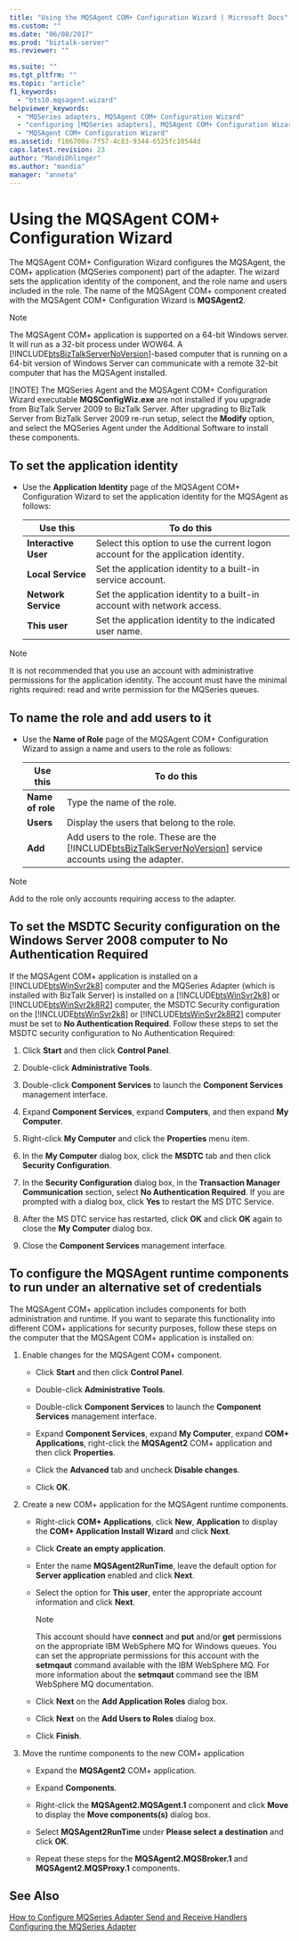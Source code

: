 ```yaml
---
title: "Using the MQSAgent COM+ Configuration Wizard | Microsoft Docs"
ms.custom: ""
ms.date: "06/08/2017"
ms.prod: "biztalk-server"
ms.reviewer: ""

ms.suite: ""
ms.tgt_pltfrm: ""
ms.topic: "article"
f1_keywords: 
  - "bts10.mqsagent.wizard"
helpviewer_keywords: 
  - "MQSeries adapters, MQSAgent COM+ Configuration Wizard"
  - "configuring [MQSeries adapters], MQSAgent COM+ Configuration Wizard"
  - "MQSAgent COM+ Configuration Wizard"
ms.assetid: f106700a-7f57-4c83-9344-6525fc10544d
caps.latest.revision: 23
author: "MandiOhlinger"
ms.author: "mandia"
manager: "anneta"
---
```

# Using the MQSAgent COM+ Configuration Wizard
The MQSAgent COM+ Configuration Wizard configures the MQSAgent, the COM+ application (MQSeries component) part of the adapter. The wizard sets the application identity of the component, and the role name and users included in the role. The name of the MQSAgent COM+ component created with the MQSAgent COM+ Configuration Wizard is **MQSAgent2**.  

> [!NOTE]
>  The MQSAgent COM+ application is supported on a 64-bit Windows server. It will run as a 32-bit process under WOW64. A [!INCLUDE[btsBizTalkServerNoVersion](../includes/btsbiztalkservernoversion-md.md)]-based computer that is running on a 64-bit version of Windows Server can communicate with a remote 32-bit computer that has the MQSAgent installed.  
> 
> [!NOTE]
>  The MQSeries Agent and the MQSAgent COM+ Configuration Wizard executable **MQSConfigWiz.exe** are not installed if you upgrade from BizTalk Server 2009 to BizTalk Server. After upgrading to BizTalk Server from BizTalk Server 2009 re-run setup, select the **Modify** option, and select the MQSeries Agent under the Additional Software to install these components.  

## To set the application identity  

-   Use the **Application Identity** page of the MQSAgent COM+ Configuration Wizard to set the application identity for the MQSAgent as follows:  

    |Use this|To do this|  
    |--------------|----------------|  
    |**Interactive User**|Select this option to use the current logon account for the application identity.|  
    |**Local Service**|Set the application identity to a built-in service account.|  
    |**Network Service**|Set the application identity to a built-in account with network access.|  
    |**This user**|Set the application identity to the indicated user name.|  

> [!NOTE]
>  It is not recommended that you use an account with administrative permissions for the application identity. The account must have the minimal rights required: read and write permission for the MQSeries queues.  

## To name the role and add users to it  

- Use the **Name of Role** page of the MQSAgent COM+ Configuration Wizard  to assign a name and users to the role as follows:  


  |     Use this     |                                                                         To do this                                                                          |
  |------------------|-------------------------------------------------------------------------------------------------------------------------------------------------------------|
  | **Name of role** |                                                                 Type the name of the role.                                                                  |
  |    **Users**     |                                                         Display the users that belong to the role.                                                          |
  |     **Add**      | Add users to the role. These are the [!INCLUDE[btsBizTalkServerNoVersion](../includes/btsbiztalkservernoversion-md.md)] service accounts using the adapter. |

> [!NOTE]
>  Add to the role only accounts requiring access to the adapter.  

## To set the MSDTC Security configuration on the Windows Server 2008 computer to No Authentication Required  
 If the MQSAgent COM+ application is installed on a [!INCLUDE[btsWinSvr2k8](../includes/btswinsvr2k8-md.md)] computer and the MQSeries Adapter (which is installed with BizTalk Server) is installed on a [!INCLUDE[btsWinSvr2k8](../includes/btswinsvr2k8-md.md)] or [!INCLUDE[btsWinSvr2k8R2](../includes/btswinsvr2k8r2-md.md)] computer, the MSDTC Security configuration on the [!INCLUDE[btsWinSvr2k8](../includes/btswinsvr2k8-md.md)] or [!INCLUDE[btsWinSvr2k8R2](../includes/btswinsvr2k8r2-md.md)] computer must be set to **No Authentication Required**. Follow these steps to set the MSDTC security configuration to No Authentication Required:  

1.  Click **Start** and then click **Control Panel**.  

2.  Double-click **Administrative Tools**.  

3.  Double-click **Component Services** to launch the **Component Services** management interface.  

4.  Expand **Component Services**, expand **Computers**, and then expand **My Computer**.  

5.  Right-click **My Computer** and click the **Properties** menu item.  

6.  In the **My Computer** dialog box, click the **MSDTC** tab and then click **Security Configuration**.  

7.  In the **Security Configuration** dialog box, in the **Transaction Manager Communication** section, select **No Authentication Required**. If you are prompted with a dialog box, click **Yes** to restart the MS DTC Service.  

8.  After the MS DTC service has restarted, click **OK** and click **OK** again to close the **My Computer** dialog box.  

9. Close the **Component Services** management interface.  

## To configure the MQSAgent runtime components to run under an alternative set of credentials  
 The MQSAgent COM+ application includes components for both administration and runtime. If you want to separate this functionality into different COM+ applications for security purposes, follow these steps on the computer that the MQSAgent COM+ application is installed on:  

1.  Enable changes for the MQSAgent COM+ component.  

    -   Click **Start** and then click **Control Panel**.  

    -   Double-click **Administrative Tools**.  

    -   Double-click **Component Services** to launch the **Component Services** management interface.  

    -   Expand **Component Services**, expand **My Computer**, expand **COM+ Applications**, right-click the **MQSAgent2** COM+ application and then click **Properties**.  

    -   Click the **Advanced** tab and uncheck **Disable changes**.  

    -   Click **OK**.  

2.  Create a new COM+ application for the MQSAgent runtime components.  

    -   Right-click **COM+ Applications**, click **New**, **Application** to display the **COM+ Application Install Wizard** and click **Next**.  

    -   Click **Create an empty application**.  

    -   Enter the name **MQSAgent2RunTime**, leave the default option for **Server application** enabled and click **Next**.  

    -   Select the option for **This user**, enter the appropriate account information and click **Next**.  

        > [!NOTE]
        >  This account should have **connect** and **put** and/or **get** permissions on the appropriate IBM WebSphere MQ for Windows queues. You can set the appropriate permissions for this account with the **setmqaut** command available with the IBM WebSphere MQ. For more information about the **setmqaut** command see the IBM WebSphere MQ documentation.  

    -   Click **Next** on the **Add Application Roles** dialog box.  

    -   Click **Next** on the **Add Users to Roles** dialog box.  

    -   Click **Finish**.  

3.  Move the runtime components to the new COM+ application  

    -   Expand the **MQSAgent2** COM+ application.  

    -   Expand **Components**.  

    -   Right-click the **MQSAgent2.MQSAgent.1** component and click **Move** to display the **Move components(s)** dialog box.  

    -   Select **MQSAgent2RunTime** under **Please select a destination** and click **OK**.  

    -   Repeat these steps for the **MQSAgent2.MQSBroker.1** and **MQSAgent2.MQSProxy.1** components.  

## See Also  
 [How to Configure MQSeries Adapter Send and Receive Handlers](../core/how-to-configure-mqseries-adapter-send-and-receive-handlers.md)   
 [Configuring the MQSeries Adapter](../core/configuring-the-mqseries-adapter.md)